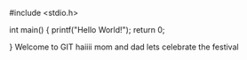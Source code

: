 #include <stdio.h>

int main() {
   printf("Hello World!");
   return 0;
   
}
Welcome to GIT
haiiii mom and dad lets celebrate the festival
